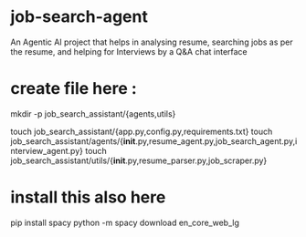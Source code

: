# job-search-agent
An Agentic AI project that helps in analysing resume, searching jobs as per the resume, and helping for Interviews by a Q&amp;A chat interface

# create file here : 

mkdir -p job_search_assistant/{agents,utils}

touch job_search_assistant/{app.py,config.py,requirements.txt}
touch job_search_assistant/agents/{__init__.py,resume_agent.py,job_search_agent.py,interview_agent.py}
touch job_search_assistant/utils/{__init__.py,resume_parser.py,job_scraper.py}




 # install this also here 

pip install spacy
python -m spacy download en_core_web_lg

